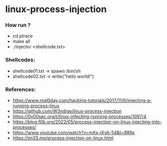 # linux-process-injection

### How run ?
- cd ptrace
- make all
- ./injector <PID> <shellcode.txt>

### Shellcodes:
- shellcode01.txt -> spawn /bin/sh
- shellcode02.txt -> write("hello world!")

### References:
- https://www.real0day.com/hacking-tutorials/2017/11/6/injecting-a-running-process-linux
- https://github.com/W3ndige/linux-process-injection
- https://0x00sec.org/t/linux-infecting-running-processes/1097/4
- https://blog.f0b.org/2022/05/process-injection-on-linux-injecting-into-processes/
- https://www.youtube.com/watch?v=mXs-iXyA-54&t=989s
- https://jm33.me/process-injection-on-linux.html
